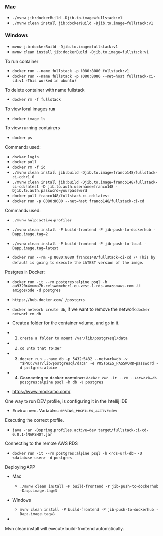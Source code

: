 ### Mac
- `./mvnw jib:dockerBuild -Djib.to.image=fullstack:v1`
- `./mvnw clean install jib:dockerBuild -Djib.to.image=fullstack:v1`

### Windows
- `mvnw jib:dockerBuild -Djib.to.image=fullstack:v1`
- `mvnw clean install jib:dockerBuild -Djib.to.image=fullstack:v1`

To run container
- `docker run --name fullstack -p 8080:8080 fullstack:v1`
- `docker run --name fullstack -p 8080:8080 --net=host fullstack-ci-cd:v1 (This worked in ubuntu)`

To delete container with name fullstack
- `docker rm -f fullstack` 

To view local images run
- `docker image ls`

To view running containers
- `docker ps` 


Commands used: 
- `docker login` 
- `docker pull` 
- `docker rm -f id` 
- `./mvnw clean install jib:build -Djib.to.image=franco148/fullstack-ci-cd:v1.0` 
- `./mvnw clean install jib:build -Djib.to.image=franco148/fullstack-ci-cd:latest -D jib.to.auth.username=franco148 -Djib.to.auth.password=yourpassword` 
- `docker pull franco148/fullstack-ci-cd:latest` 
- `docker run -p 8080:8080 --net=host franco148/fullstack-ci-cd` 


Commands used: 
- `./mvnw help:active-profiles`
- `./mvnw clean install -P build-frontend -P jib-push-to-dockerhub -Dapp.image.tag=2`
- `./mvnw clean install -P build-frontend -P jib-push-to-local -Dapp.image.tag=latest`

- `docker run --rm -p 8080:8080 franco148/fullstack-ci-cd // This by default is going to execute the LATEST version of the image`.



Postgres in Docker:

- `docker run -it --rm postgres:alpine psql -h aa9320n4muma7h.celswdmxhcr1.eu-west-1.rds.amazonaws.com -U amigoscode -d postgres`

- `https://hub.docker.com/_/postgres`

- `docker network create db`, if we want to remove the network `docker network rm db`
- Create a folder for the container volume, and go in it.

- 1. `create a folder to mount /var/lib/postgresql/data`
- 2. `cd into that folder`
- 3. `docker run --name db -p 5432:5432 --network=db -v "$PWD:/var/lib/postgresql/data" -e POSTGRES_PASSWORD=password -d postgres:alpine`

- 4. Connecting to docker container: `docker run -it --rm --network=db postgres:alpine psql -h db -U postgres`

- https://www.mockaroo.com/



One way to run DEV profile, is configuring it in the Intellij IDE
- Environment Variables: `SPRING_PROFILES_ACITVE=dev`

Executing the correct profile.
- `java -jar -Dspring.profiles.active=dev target/fullstack-ci-cd-0.0.1-SNAPSHOT.jar`

Connecting to the remote AWS RDS
- `docker run -it --rm postgres:alpine psql -h <rds-url-db> -U <database-user> -d postgres`




Deploying APP
- Mac
  - `./mvnw clean install -P build-frontend -P jib-push-to-dockerhub -Dapp.image.tag=3`

- Windows
  - `mvnw clean install -P build-frontend -P jib-push-to-dockerhub -Dapp.image.tag=3`


-


Mvn clean install will execute build-frontend automatically.





























